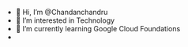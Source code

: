 - 👋 Hi, I’m @Chandanchandru
- 👀 I’m interested in Technology 
- 🌱 I’m currently learning Google Cloud Foundations
-

<!---
Chandanchandru/Chandanchandru is a ✨ special ✨ repository because its `README.md` (this file) appears on your GitHub profile.
You can click the Preview link to take a look at your changes.
--->
